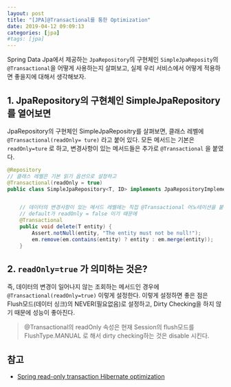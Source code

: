 ```yaml
---
layout: post
title: "[JPA]@Transactional를 통한 Optimization"
date: 2019-04-12 09:09:13
categories: [jpa]
#tags: [jpa]
---
```


Spring Data Jpa에서 제공하는 `JpaRepository`의 구현체인 `SimpleJpaReposity`의 `@Transactional`을 어떻게 사용하는지 살펴보고, 실제 우리 서비스에서 어떻게 적용하면 좋을지에 대해서 생각해보자.


## 1. JpaRepository의 구현체인 SimpleJpaRepository를 열어보면

JpaRepository의 구현체인 SimpleJpaRepositry를 살펴보면, 클래스 레벨에 `@Transactional(readOnly= ture)` 라고 붙어 있다. 모든 메서드는 기본은 `readOnly=ture` 로 하고, 변경사항이 있는 메서드들은 추가로 `@Transactional` 을 붙였다.

```java
@Repository
// 클래스 레벨은 기본 읽기 옵션으로 설정하고
@Transactional(readOnly = true)
public class SimpleJpaRepository<T, ID> implements JpaRepositoryImplementation<T, ID> {


    // 데이터의 변경사항이 있는 메서드 레벨에는 직접 @Transactional 어노테이션을 붙였다.
    // default가 readOnly = false 이기 때문에
    @Transactional
    public void delete(T entity) {
        Assert.notNull(entity, "The entity must not be null!");
        em.remove(em.contains(entity) ? entity : em.merge(entity));
    }
```

## 2. `readOnly=true` 가 의미하는 것은?

즉, 데이터의 변경이 일어나지 않는 조회하는 메서드인 경우에 `@Transactional(readOnly=true)` 이렇게 설정한다. 이렇게 설정하면 좋은 점은 Flush모드(데이터 싱크)의 NEVER(필요없음)로 설정하고, Dirty Checking을 하지 않기 때문에 성능이 좋아진다.

> @Transactional의 readOnly 속성은 현재 Session의 flush모드를 FlushType.MANUAL 로 해서 dirty checking하는 것은 disable 시킨다.

## 참고

- [Spring read-only transaction Hibernate optimization](https://vladmihalcea.com/spring-read-only-transaction-hibernate-optimization/)
